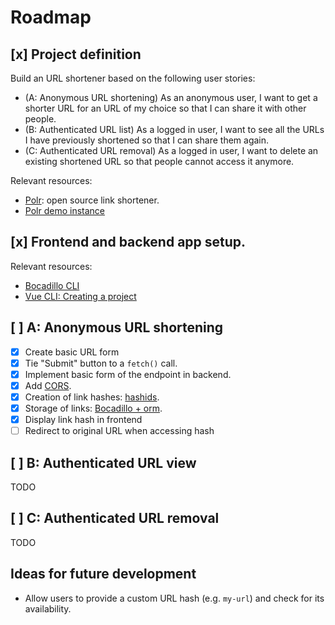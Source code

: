 # Roadmap

## [x] Project definition

Build an URL shortener based on the following user stories:

- (A: Anonymous URL shortening) As an anonymous user, I want to get a shorter URL for an URL of my choice so that I can share it with other people.
- (B: Authenticated URL list) As a logged in user, I want to see all the URLs I have previously shortened so that I can share them again.
- (C: Authenticated URL removal) As a logged in user, I want to delete an existing shortened URL so that people cannot access it anymore.

Relevant resources:

- [Polr](https://polrproject.org/): open source link shortener.
- [Polr demo instance](https://demo.polr.me/)

## [x] Frontend and backend app setup.

Relevant resources:

- [Bocadillo CLI](https://github.com/bocadilloproject/bocadillo-cli)
- [Vue CLI: Creating a project](https://cli.vuejs.org/guide/creating-a-project.html#vue-create)

## [ ] A: Anonymous URL shortening

- [x] Create basic URL form
- [x] Tie "Submit" button to a `fetch()` call.
- [x] Implement basic form of the endpoint in backend.
- [x] Add [CORS](https://bocadilloproject.github.io/guide/builtin-middleware.html#cors).
- [x] Creation of link hashes: [hashids](https://github.com/davidaurelio/hashids-python).
- [x] Storage of links: [Bocadillo + orm](https://bocadilloproject.github.io/how-to/orm.html).
- [x] Display link hash in frontend
- [ ] Redirect to original URL when accessing hash

## [ ] B: Authenticated URL view

TODO

## [ ] C: Authenticated URL removal

TODO

## Ideas for future development

- Allow users to provide a custom URL hash (e.g. `my-url`) and check for its availability.
